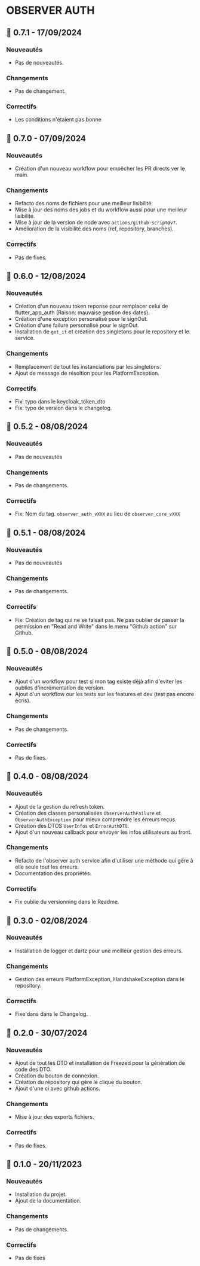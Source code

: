 # OBSERVER AUTH

## 🚀 0.7.1 - 17/09/2024
### Nouveautés

- Pas de nouveautés.

### Changements

- Pas de changement.

### Correctifs

- Les conditions n'étaient pas bonne

## 🚀 0.7.0 - 07/09/2024
### Nouveautés

- Création d'un nouveau workflow pour empêcher les PR directs ver le main.

### Changements

- Refacto des noms de fichiers pour une meilleur lisibilité.
- Mise à jour des noms des jobs et du workflow aussi pour une meilleur lisibilité.
- Mise à jour de la version de node avec `actions/github-script@v7`.
- Amélioration de la visibilité des noms (ref, repository, branches).

### Correctifs

- Pas de fixes.


## 🚀 0.6.0 - 12/08/2024
### Nouveautés

- Création d'un nouveau token reponse pour remplacer celui de flutter_app_auth (Raison: mauvaise gestion des dates).
- Création d'une exception personalisé pour le signOut.
- Création d'une failure personalisé pour le signOut.
- Installation de `get_it` et création des singletons pour le repository et le service.

### Changements

- Remplacement de tout les instanciations par les singletons.
- Ajout de message de résoltion pour les PlatformException.

### Correctifs

- Fix: typo dans le keycloak_token_dto
- Fix: typo de version dans le changelog.


## 🚀 0.5.2 - 08/08/2024
### Nouveautés

- Pas de nouveautés

### Changements

- Pas de changements.

### Correctifs

- Fix: Nom du tag. `observer_auth_vXXX` au lieu de `observer_core_vXXX`

## 🚀 0.5.1 - 08/08/2024
### Nouveautés

- Pas de nouveautés

### Changements

- Pas de changements.

### Correctifs

- Fix: Création de tag qui ne se faisait pas. Ne pas oublier de passer la permission en "Read and Write" dans le menu "Github action" sur Github.

## 🚀 0.5.0 - 08/08/2024
### Nouveautés

- Ajout d'un workflow pour test si mon tag existe déjà afin d'eviter les oublies d'incrémentation de version.
- Ajout d'un workflow our les tests sur les features et dev (test pas encore écris).

### Changements

- Pas de changements.

### Correctifs

- Pas de fixes.

## 🚀 0.4.0 - 08/08/2024
### Nouveautés

- Ajout de la gestion du refresh token.
- Création des classes personalisées `ObserverAuthFailure` et `ObserverAuthException` pour mieux comprendre les érreurs reçus.
- Création des DTOS `UserInfos` et `ErrorAuthDTO`.
- Ajout d'un nouveau callback pour envoyer les infos utilisateurs au front.

### Changements

- Refacto de l'observer auth service afin d'utiliser une méthode qui gère à elle seule tout les érreurs.
- Documentation des propriétés.

### Correctifs

- Fix oublie du versionning dans le Readme.

## 🚀 0.3.0 - 02/08/2024
### Nouveautés

- Installation de logger et dartz pour une meilleur gestion des erreurs.

### Changements

- Gestion des erreurs PlatformException, HandshakeException dans le repository.

### Correctifs

- Fixe dans dans le Changelog.

## 🚀 0.2.0 - 30/07/2024
### Nouveautés

- Ajout de tout les DTO et installation de Freezed pour la génération de code des DTO.
- Création du bouton de connexion.
- Création du répository qui gère le clique du bouton.
- Ajout d'une ci avec github actions.

### Changements

- Mise à jour des exports fichiers.

### Correctifs

- Pas de fixes.


## 🚀 0.1.0 - 20/11/2023
### Nouveautés

- Installation du projet.
- Ajout de la documentation.

### Changements

- Pas de changements.

### Correctifs

- Pas de fixes
